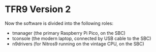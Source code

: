 # TFR9 Version 2

Now the software is divided into the following roles:

*  tmanager (the primary Raspberry Pi Pico, on the SBC)
*  tconsole (the modern laptop, connected by USB cable to the SBC)
*  n9drivers (for Nitros9 running on the vintage CPU, on the SBC)
